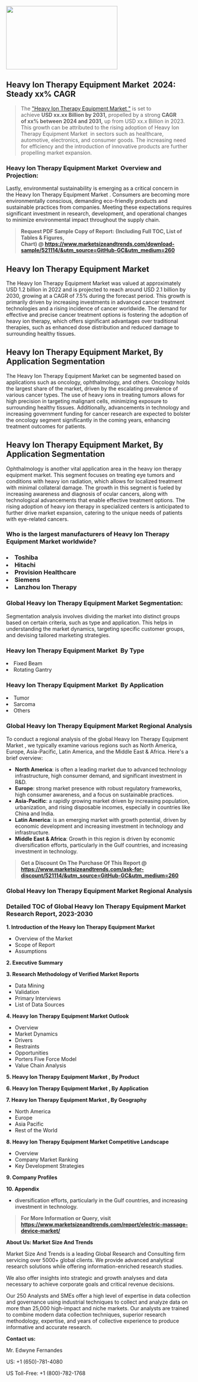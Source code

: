<p><img class="alignnone size-medium wp-image-20088" src="https://ffe5etoiles.com/wp-content/uploads/2024/12/MST1-300x171.png" alt="" width="300" height="171" /></p><h2 id="ember46" class="ember-view reader-text-block__heading-2">Heavy Ion Therapy Equipment Market &nbsp;2024: Steady&nbsp;xx% CAGR</h2><blockquote id="ember47" class="ember-view reader-text-block__blockquote">The&nbsp;<a class="app-aware-link " href="https://www.marketsizeandtrends.com/download-sample/521114/&utm_source=GitHub-GC&utm_medium=260" target="_blank" data-test-app-aware-link="">"Heavy Ion Therapy Equipment Market "</a>&nbsp;is set to achieve&nbsp;<strong>USD&nbsp;xx.xx&nbsp;Billion by 2031,</strong>&nbsp;propelled by a strong&nbsp;<strong>CAGR of&nbsp;xx% between 2024 and 2031,</strong>&nbsp;up from USD xx.x Billion in 2023. This growth can be attributed to the rising adoption of&nbsp;Heavy Ion Therapy Equipment Market &nbsp;in sectors such as healthcare, automotive, electronics, and consumer goods. The increasing need for efficiency and the introduction of innovative products are further propelling market expansion.</blockquote><h3 id="ember48" class="ember-view reader-text-block__heading-3">Heavy Ion Therapy Equipment Market &nbsp;Overview and Projection:</h3><p id="ember49" class="ember-view reader-text-block__paragraph">Lastly, environmental sustainability is emerging as a critical concern in the&nbsp;Heavy Ion Therapy Equipment Market . Consumers are becoming more environmentally conscious, demanding eco-friendly products and sustainable practices from companies. Meeting these expectations requires significant investment in research, development, and operational changes to minimize environmental impact throughout the supply chain.</p><blockquote id="ember50" class="ember-view reader-text-block__blockquote"><strong>Request PDF Sample Copy of Report: (Including Full TOC, List of Tables &amp; Figures, Chart)&nbsp;@&nbsp;<strong><a href="https://www.marketsizeandtrends.com/download-sample/521114/&utm_source=GitHub-GC&utm_medium=260" target="_blank">https://www.marketsizeandtrends.com/download-sample/521114/&utm_source=GitHub-GC&utm_medium=260</a></strong></strong></blockquote><h3 class=""> <h2>Heavy Ion Therapy Equipment Market</h2><p>The Heavy Ion Therapy Equipment Market was valued at approximately USD 1.2 billion in 2022 and is projected to reach around USD 2.1 billion by 2030, growing at a CAGR of 7.5% during the forecast period. This growth is primarily driven by increasing investments in advanced cancer treatment technologies and a rising incidence of cancer worldwide. The demand for effective and precise cancer treatment options is fostering the adoption of heavy ion therapy, which offers significant advantages over traditional therapies, such as enhanced dose distribution and reduced damage to surrounding healthy tissues.</p><h2>Heavy Ion Therapy Equipment Market, By Application Segmentation</h2><p>The Heavy Ion Therapy Equipment Market can be segmented based on applications such as oncology, ophthalmology, and others. Oncology holds the largest share of the market, driven by the escalating prevalence of various cancer types. The use of heavy ions in treating tumors allows for high precision in targeting malignant cells, minimizing exposure to surrounding healthy tissues. Additionally, advancements in technology and increasing government funding for cancer research are expected to bolster the oncology segment significantly in the coming years, enhancing treatment outcomes for patients.</p><h2>Heavy Ion Therapy Equipment Market, By Application Segmentation</h2><p>Ophthalmology is another vital application area in the heavy ion therapy equipment market. This segment focuses on treating eye tumors and conditions with heavy ion radiation, which allows for localized treatment with minimal collateral damage. The growth in this segment is fueled by increasing awareness and diagnosis of ocular cancers, along with technological advancements that enable effective treatment options. The rising adoption of heavy ion therapy in specialized centers is anticipated to further drive market expansion, catering to the unique needs of patients with eye-related cancers.</p></h3><h3 id="" class="">Who is the largest manufacturers of&nbsp;Heavy Ion Therapy Equipment Market worldwide?</h3><h3 class=""></Li><Li>Toshiba</Li><Li> Hitachi</Li><Li> Provision Healthcare</Li><Li> Siemens</Li><Li> Lanzhou Ion Therapy</h3><h3 id="ember53" class="ember-view reader-text-block__heading-3">Global&nbsp;Heavy Ion Therapy Equipment Market Segmentation:</h3><p id="ember54" class="ember-view reader-text-block__paragraph">Segmentation analysis involves dividing the market into distinct groups based on certain criteria, such as type and application. This helps in understanding the market dynamics, targeting specific customer groups, and devising tailored marketing strategies.</p><h3 id="" class="">Heavy Ion Therapy Equipment Market &nbsp;By Type</h3><p></Li><Li>Fixed Beam</Li><Li> Rotating Gantry</p><h3 id="" class="">Heavy Ion Therapy Equipment Market &nbsp;By Application</h3><p class=""></Li><Li>Tumor</Li><Li> Sarcoma</Li><Li> Others</p><h3 id="ember62" class="ember-view reader-text-block__heading-3">Global Heavy Ion Therapy Equipment Market Regional Analysis</h3><p id="ember63" class="ember-view reader-text-block__paragraph">To conduct a regional analysis of the global Heavy Ion Therapy Equipment Market , we typically examine various regions such as North America, Europe, Asia-Pacific, Latin America, and the Middle East &amp; Africa. Here's a brief overview:</p><ul><li><strong>North America</strong>: is often a leading market due to advanced technology infrastructure, high consumer demand, and significant investment in R&amp;D.</li><li><strong>Europe</strong>: strong market presence with robust regulatory frameworks, high consumer awareness, and a focus on sustainable practices.</li><li><strong>Asia-Pacific</strong>: a rapidly growing market driven by increasing population, urbanization, and rising disposable incomes, especially in countries like China and India.</li><li><strong>Latin America</strong>: is an emerging market with growth potential, driven by economic development and increasing investment in technology and infrastructure.</li><li><strong>Middle East &amp; Africa</strong>: Growth in this region is driven by economic diversification efforts, particularly in the Gulf countries, and increasing investment in technology.</li></ul><blockquote id="ember61" class="ember-view reader-text-block__blockquote"><strong>Get a Discount On The Purchase Of This Report @ <strong><a href="https://html-cleaner.com/" target="">https://www.marketsizeandtrends.com/ask-for-discount/521114/&utm_source=GitHub-GC&utm_medium=260</a></strong></strong></blockquote><h3 id="ember62" class="ember-view reader-text-block__heading-3">Global Heavy Ion Therapy Equipment Market Regional Analysis</h3><h3 id="" class="">Detailed TOC of Global Heavy Ion Therapy Equipment Market Research Report, 2023-2030</h3><p id="" class=""><strong>1. Introduction of the Heavy Ion Therapy Equipment Market </strong></p><ul><li>Overview of the Market</li><li>Scope of Report</li><li>Assumptions</li></ul><p id="" class=""><strong>2. Executive Summary</strong></p><p id="" class=""><strong>3. Research Methodology of Verified Market Reports</strong></p><ul><li>Data Mining</li><li>Validation</li><li>Primary Interviews</li><li>List of Data Sources</li></ul><p id="" class=""><strong>4. Heavy Ion Therapy Equipment Market Outlook</strong></p><ul><li>Overview</li><li>Market Dynamics</li><li>Drivers</li><li>Restraints</li><li>Opportunities</li><li>Porters Five Force Model</li><li>Value Chain Analysis</li></ul><p id="" class=""><strong>5. Heavy Ion Therapy Equipment Market , By Product</strong></p><p id="" class=""><strong>6. Heavy Ion Therapy Equipment Market , By Application</strong></p><p id="" class=""><strong>7. Heavy Ion Therapy Equipment Market , By Geography</strong></p><ul><li>North America</li><li>Europe</li><li>Asia Pacific</li><li>Rest of the World</li></ul><p id="" class=""><strong>8. Heavy Ion Therapy Equipment Market Competitive Landscape</strong></p><ul><li>Overview</li><li>Company Market Ranking</li><li>Key Development Strategies</li></ul><p id="" class=""><strong>9. Company Profiles</strong></p><p id="" class=""><strong>10. Appendix</strong></p><ul><li>diversification efforts, particularly in the Gulf countries, and increasing investment in technology.</li></ul><blockquote id="ember65" class="ember-view reader-text-block__blockquote"><strong>For More Information or Query, visit <strong><strong><a href="https://html-cleaner.com/" target="">https://www.marketsizeandtrends.com/report/electric-massage-device-market/</a></strong></strong></strong></blockquote><p id="" class=""><strong>About Us: Market Size And Trends</strong></p><p id="" class="">Market Size And Trends is a leading Global Research and Consulting firm servicing over 5000+ global clients. We provide advanced analytical research solutions while offering information-enriched research studies.</p><p id="" class="">We also offer insights into strategic and growth analyses and data necessary to achieve corporate goals and critical revenue decisions.</p><p id="" class="">Our 250 Analysts and SMEs offer a high level of expertise in data collection and governance using industrial techniques to collect and analyze data on more than 25,000 high-impact and niche markets. Our analysts are trained to combine modern data collection techniques, superior research methodology, expertise, and years of collective experience to produce informative and accurate research.</p><p id="" class=""><strong>Contact us:</strong></p><p id="" class="">Mr. Edwyne Fernandes</p><p id="" class="">US: +1 (650)-781-4080</p><p id="" class="">US Toll-Free: +1 (800)-782-1768</p>
